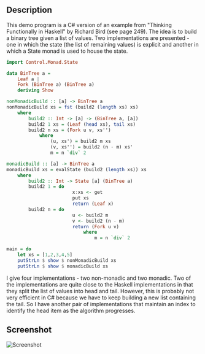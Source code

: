 
## Description

This demo program is a C# version of an example from "Thinking Functionally in Haskell" by Richard Bird (see page 249).
The idea is to build a binary tree given a list of values. Two implementations are presented - one in which the state
(the list of remaining values) is explicit and another in which a State monad is used to house the state.

```Haskell
import Control.Monad.State

data BinTree a =
    Leaf a |
    Fork (BinTree a) (BinTree a)
    deriving Show

nonMonadicBuild :: [a] -> BinTree a
nonMonadicBuild xs = fst (build2 (length xs) xs)
    where
        build2 :: Int -> [a] -> (BinTree a, [a])
        build2 1 xs = (Leaf (head xs), tail xs)
        build2 n xs = (Fork u v, xs'')
            where
                (u, xs') = build2 m xs
                (v, xs'') = build2 (n - m) xs'
                m = n `div` 2

monadicBuild :: [a] -> BinTree a
monadicBuild xs = evalState (build2 (length xs)) xs
    where
        build2 :: Int -> State [a] (BinTree a)
        build2 1 = do
                        x:xs <- get
                        put xs
                        return (Leaf x)
        build2 n = do
                        u <- build2 m
                        v <- build2 (n - m)
                        return (Fork u v)
                            where
                                m = n `div` 2

main = do
    let xs = [1,2,3,4,5]
    putStrLn $ show $ nonMonadicBuild xs
    putStrLn $ show $ monadicBuild xs
```

I give four implementations - two non-monadic and two monadic. Two of the implementations are quite close to
the Haskell implementations in that they split the list of values into head and tail. However, this is
probably not very efficient in C# because we have to keep building a new list containing the tail. So I have
another pair of implementations that maintain an index to identify the head item as the algorithm progresses.

## Screenshot

![Screenshot](https://raw.githubusercontent.com/taylorjg/Monads/master/Images/StateBinTreeBuild.png "Screenshot")
